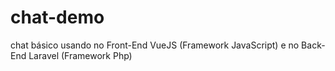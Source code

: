 # chat-demo
chat básico usando no Front-End VueJS (Framework JavaScript) e no Back-End Laravel (Framework Php)
